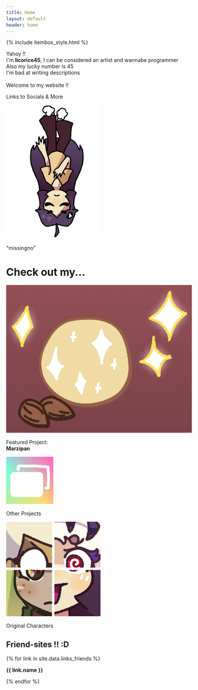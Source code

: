 ```yaml
---
title: Home
layout: default
header: home
---
```

{% include itembox_style.html %}
<div class="grid_container3">
<div class="panelbox mobile-span3">
	<p>Yahoy !!<br>
	I'm <b>licorice45</b>, I can be considered an artist and wannabe programmer<br>
	Also my lucky number is 45<br>
	I'm bad at writing descriptions<br>
	<br>
	Welcome to my website !!</p>
</div>

<div class="itembox mobile-span3" onclick="location.href='/links';" onauxclick="window.open('/links');">
	<div class="ib-item4"><p>Links to Socials & More</p></div>
</div>

<div class="mobile-hide" style="grid-column: 3; grid-row: 1 / span 2; margin: auto;">
	<img src="/assets/sprites/licorice_fall.png">
</div>
</div>

<p id="splash">"missingno"</p>
<script>
	const splash = [
		"Removed Herobrine",
		"I love Pesto mmm yummy",
		"45",
		"Yo, Angelo",
		"You should watch Mob Psycho 100 rn",
		"This site was made using notepad",
		"Press THROW and then JUMP to throw Salmon Eggs further",
		"Eh? Is that a... TURRÓN?!",
		"Why are oranges called orange but apricots aren't called orange 🤯",
		"I can't stop procrastinating, HELP",
		"Searing Shells by Kojimkj, best stage"
	];
	
	const rng = Math.floor(Math.random() * splash.length);
	document.getElementById('splash').innerHTML = "\"" + splash[rng] + "\"";
</script>

# Check out my...
<div class="grid_container3">
	<div class="itembox" onclick="location.href='/projects/marzipan';" onauxclick="window.open('/projects/marzipan');">
		<div class="ib-item4"><img class="itembox-thumb" src="/assets/sprites/projects/banner_Marzipan.png"></div>
		<div class="ib-item5"><p>Featured Project:<br><b>Marzipan</b></p></div>
	</div>
	<div class="itembox" onclick="location.href='/projects';" onauxclick="window.open('/projects');">
		<div class="ib-item4"><img class="itembox-thumb" src="/assets/sprites/banner_projects.png"></div>
		<div class="ib-item5"><p>Other Projects</p></div>
	</div>
	<div class="itembox" onclick="location.href='/ocs';" onauxclick="window.open('/ocs');">
		<div class="ib-item4"><img class="itembox-thumb" src="/assets/sprites/banner_ocs.png"></div>
		<div class="ib-item5"><p>Original Characters</p></div>
	</div>
</div>

<div class="panelbox">
	<h2>Friend-sites !! :D</h2>
	<div class="grid_container3">
		{% for link in site.data.links_friends %}
		<div class="itembox" onclick="location.href='{{ link.url }}';" onauxclick="window.open('{{ link.url }}');" style="--c: {{ link.bgcolor }}; background-image: url({{ link.image }});">
			<div class="ib-item4"><p><b>{{ link.name }}</b></p></div>
		</div>
		{% endfor %}
	</div>
</div>
